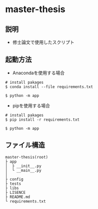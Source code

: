 # master-thesis


## 説明
* 修士論文で使用したスクリプト

## 起動方法
* Anacondaを使用する場合
```
# install pakages
$ conda install --file requirements.txt 

$ python -m app
```

* pipを使用する場合
```
# install pakages
$ pip install -r requirements.txt

$ python -m app
```

## ファイル構造
```
master-thesis(root)
├ app
│  ├ __init__.py
│  └ __main__.py
│
├ config
├ tests
├ libs
├ LISENCE
├ README.md
└ requirements.txt
 
 
 
